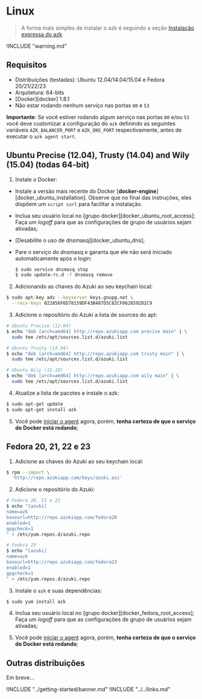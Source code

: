 # Linux

> A forma mais simples de instalar o azk é seguindo a seção [Instalação expressa do azk](./README.html#instalao-expressa-do-azk)

!INCLUDE "warning.md"

## Requisitos

* Distribuições (testadas): Ubuntu 12.04/14.04/15.04 e Fedora 20/21/22/23
* Arquitetura: 64-bits
* [Docker][docker] 1.8.1
* Não estar rodando nenhum serviço nas portas `80` e `53`

**Importante**: Se você estiver rodando algum serviço nas portas `80` e/ou `53` você deve customizar a configuração do `azk` definindo as seguintes variáveis `AZK_BALANCER_PORT` e `AZK_DNS_PORT` respectivamente, antes de executar o `azk agent start`.

## Ubuntu Precise (12.04), Trusty (14.04) and Wily (15.04) (todas 64-bit)

1. Instale o Docker:

  - Instale a versão mais recente do Docker [**docker-engine**][docker_ubuntu_installation]. Observe que no final das instruções, eles dispõem um `script curl` para facilitar a instalação.
  - Inclua seu usuário local no [grupo docker][docker_ubuntu_root_access]; Faça um _logoff_ para que as configurações de grupo de usuários sejam ativadas;
  - [Desabilite o uso de dnsmasq][docker_ubuntu_dns];
  - Pare o serviço do dnsmasq e garanta que ele não será iniciado automaticamente após o login:

    ``` bash
    $ sudo service dnsmasq stop
    $ sudo update-rc.d -f dnsmasq remove
    ```

2. Adicionando as chaves do Azuki ao seu keychain local:

  ```bash
  $ sudo apt-key adv --keyserver keys.gnupg.net \
    --recv-keys 022856F6D78159DF43B487D5C82CF0628592D2C9
  ```

3. Adicione o repositório do Azuki a lista de sources do apt:

  ```bash
  # Ubuntu Precise (12.04)
  $ echo "deb [arch=amd64] http://repo.azukiapp.com precise main" | \
    sudo tee /etc/apt/sources.list.d/azuki.list

  # Ubuntu Trusty (14.04)
  $ echo "deb [arch=amd64] http://repo.azukiapp.com trusty main" | \
    sudo tee /etc/apt/sources.list.d/azuki.list

  # Ubuntu Wily (15.10)
  $ echo "deb [arch=amd64] http://repo.azukiapp.com wily main" | \
    sudo tee /etc/apt/sources.list.d/azuki.list
  ```

4. Atualize a lista de pacotes e instale o azk:

  ```bash
  $ sudo apt-get update
  $ sudo apt-get install azk
  ```

5. Você pode [iniciar o agent](../getting-started/starting-agent.md) agora, porém, **tenha certeza de que o serviço do Docker está rodando**;

## Fedora 20, 21, 22 e 23

1. Adicione as chaves do Azuki ao seu keychain local:

  ```bash
  $ rpm --import \
    'http://repo.azukiapp.com/keys/azuki.asc'
  ```

2. Adicione o repositório do Azuki:

  ```bash
  # Fedora 20, 21 e 22
  $ echo "[azuki]
  name=azk
  baseurl=http://repo.azukiapp.com/fedora20
  enabled=1
  gpgcheck=1
  " > /etc/yum.repos.d/azuki.repo

  # Fedora 23
  $ echo "[azuki]
  name=azk
  baseurl=http://repo.azukiapp.com/fedora23
  enabled=1
  gpgcheck=1
  " > /etc/yum.repos.d/azuki.repo
  ```

3. Instale o `azk` e suas dependências:

  ```bash
  $ sudo yum install azk
  ```

4. Inclua seu usuário local no [grupo docker][docker_fedora_root_access]; Faça um _logoff_ para que as configurações de grupo de usuários sejam ativadas;

5. Você pode [iniciar o agent](../getting-started/starting-agent.md) agora, porém, **tenha certeza de que o serviço do Docker está rodando**;


## Outras distribuições

Em breve...

!INCLUDE "../getting-started/banner.md"
!INCLUDE "../../links.md"
